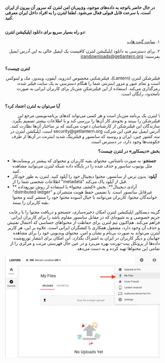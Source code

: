 
#### <p dir="rtl">
<strong>در حال حاضر باتوجه به داده‌های موجود، وی‌پی‌ان‌ امن لنترن که سرور آن بیرون از ایران است، با سرعت قابل‌ قبولی فعال می‌شود. لطفا لنترن را به افراد داخل ایران معرفی کنید. </strong></p>



## <p dir="rtl">
<strong>دو راه بسیار سریع برای دانلود اپلیکیشن لنترن: </strong></p>


<p dir="rtl">
۱. <a href="https://github.com/getlantern/lantern#%D8%AF%D8%A7%D9%86%D9%84%D9%88%D8%AF-%D9%86%D8%B3%D8%AE%D9%87-%D8%AB%D8%A7%D8%A8%D8%AA-%D9%84%D8%A7%D9%86%D8%AA%D8%B1%D9%86">سایت گیت هاب</a></p>


<p dir="rtl">
۲.  برای دسترسی به دانلود اپلیکیشن لنترن کافیست یک ایمیل خالی به این آدرس ایمیل بفرستید: <a href="mailto:irandownloads@getlantern.org">irandownloads@getlantern.org</a></p>



### <p dir="rtl">
<strong>لنترن چیست؟</strong></p>


<p dir="rtl">
فیلترشکن لنترن (Lantern)،  فیلترشکنی مخصوصِ اندروید، آیفون، ویندوز، مک و لینوکس است و تمام عبور و مرور اینترنتی شما را هنگام دسترسی به یک سایت فیلتر شده، رمزگذاری می‌کند. استفاده از این فیلترشکنِ متن‌باز برای کاربران ایرانی به صورت نامحدود، رایگان است.</p>



### <p dir="rtl">
<strong>آیا می‌توان به لنترن اعتماد کرد؟</strong></p>


<p dir="rtl">
 \
لنترن یک برنامه متن‌باز است و هر کسی می‌تواند ‌کدهای برنامه‌نویسی مرجع این فیلترشکن را ببینند و نحوه‌ی کار آن‌ها را بررسی کند و با اطلاعات بیشتر تصمیم بگیرد. سازندگان این فیلترشکن از کارشناسان دعوت می‌کنند که بر ساختار آن‌ها نظارت کنند. آدرس ایمیل تیم فنی این شرکت security@getlantern.org است. اپلیکشن لنترن در سه کشور چین، ایران و روسیه که سانسور و فیلترینگ شدید اینترنت در آن‌ها از طرف حکومت‌ها وجود دارد، در دسترس است. </p>


<p dir="rtl">
<strong>بخش «دیسکاور» در لنترن چیست؟</strong></p>




* **جستجو**: به صورت ناشناس، محتوای بقیه کاربران و محتوای که پیشتر در وبسایت‌ها مثل یوتیوب  ساسور و حذف شده را در پایگاه داده شبکه لنترن می‌توانید مشاهده کنید.
* **آپلود**: بدون ترس از سانسور، محتوا دیجیتال خود را آپلود کنید. لنترن به طور خودکار اطلاعات شخصی شما را از "metadata" قبل از آپلود پاک می‌کند.
* ** آزادی دیجیتال**: بخش «کشف محتوا» با استفاده از روش توزیع‌داده "distributed ledger" غیرقابل سانسور است. با تضمین حفظ هویت منتشران و خوانندگان محتوا، کاربران می‌توانند با خیال آسوده محتوا خود را منتشر کنند و محتوا بقیه کاربران را ببینند. 

<p dir="rtl">
گزینه دیسکاور اپلیکیشن لنترن امکان ذخیره‌سازی، جستجو و دریافت محتوا را با رعایت حریم خصوصی و به شیوه‌ای که در مقابل سانسور مقاوم باشد را برای کاربران ایرانی فراهم می‌کند. هم‌اکنون تیم لنترن برای حفاظت از محتواهای حساسی که احتمال تفتیش و حذف آن وجود دارد، مشغول همکاری با کنشگران ایرانی‌ است. علاوه بر این، هر کاربر لنترن می‌تواند به صورت بی‌‌نام و نشان و امن، محتوای ویدیویی خود را برای مشاهده جهانیان و دیگر کاربران در ایران به اشتراک بگذارد. این امکان برای انتشار توزیع‌شده داده‌ها از پروتکل بیت-تورنت بهره می‌برد و در عین حال فهرستی مرتب و مرکزی را از تمامی این محتوا‌ها تهیه کرده و به دست می‌دهد.</p>





![My Files](https://github.com/peachypoblano/lantern-guide/blob/main/my-files.png?raw=true "image_tooltip")


